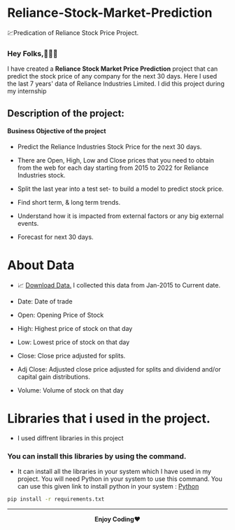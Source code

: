 # Reliance-Stock-Market-Prediction
💹Predication of Reliance Stock Price Project.


<h3>Hey Folks,👨🏻‍💻</h3>
<p>I have created a <b>Reliance Stock Market Price Prediction</b> project that can predict the stock price of any company for the next 30 days. Here I used the last 7 years' data of Reliance Industries Limited. I did this project during my internship</p>

<h2>Description of the project:</h2>
<h4>Business Objective of the project</h4>

- Predict the Reliance Industries Stock Price for the next 30 days.

- There are Open, High, Low and Close prices that you need to obtain from the web for each day starting from 2015 to 2022 for Reliance Industries stock.

- Split the last year into a test set- to build a model to predict stock price.

- Find short term, & long term trends.

- Understand how it is impacted from external factors or any big external events.

- Forecast for next 30 days.

# About Data

- 📈 [Download Data.](https://finance.yahoo.com/quote/RELIANCE.NS/history?period1=1420070400&period2=1672444800&interval=1d&filter=history&frequency=1d&includeAdjustedClose=true) I collected this data from Jan-2015 to Current date.

- Date: Date of trade

- Open: Opening Price of Stock

- High: Highest price of stock on that day

- Low: Lowest price of stock on that day

- Close: Close price adjusted for splits.

- Adj Close: Adjusted close price adjusted for splits and dividend and/or capital gain distributions.

- Volume: Volume of stock on that day


# Libraries that i used in the project. 
- I used diffrent libraries in this project
### You can install this libraries by using the command.
- It can install all the libraries in your system which I have used in my project. You will need Python in your system to use this command. You can use this given link to install python in your system : [Python](https://www.python.org/downloads/)
```bash
pip install -r requirements.txt 
```

---
<p align="center">
<b>Enjoy Coding</b>❤
</p>
